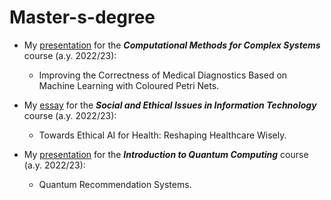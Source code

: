 # Master-s-degree

- My [presentation](https://github.com/irenedovichi/Master-s-degree/blob/main/Slides_CMCS.pdf) for the ***Computational Methods for Complex Systems*** course (a.y. 2022/23):
  - Improving the Correctness of Medical Diagnostics Based on Machine Learning with Coloured Petri Nets.
     
- My [essay](https://github.com/irenedovichi/Master-s-degree/blob/main/Essay_Ethical.pdf) for the ***Social and Ethical Issues in Information Technology*** course (a.y. 2022/23):
  - Towards Ethical AI for Health: Reshaping Healthcare Wisely.
    
- My [presentation](https://github.com/irenedovichi/Master-s-degree/blob/main/Slides_IQC.pdf) for the ***Introduction to Quantum Computing*** course (a.y. 2022/23):
  - Quantum Recommendation Systems.

